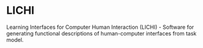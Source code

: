 # LICHI
Learning Interfaces for Computer Human Interaction (LICHI) - Software for generating functional descriptions of human-computer interfaces from task model.
